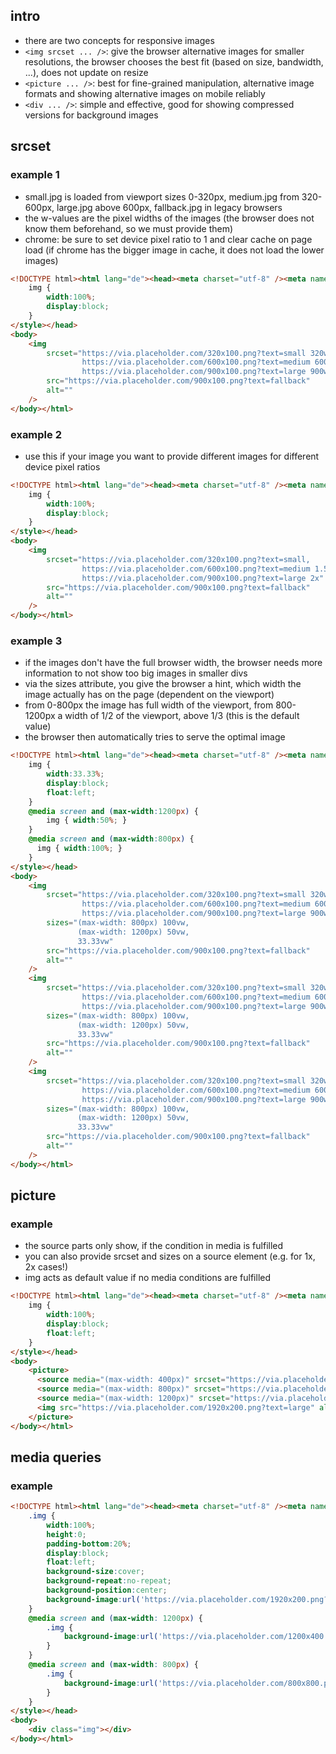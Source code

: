 ## intro

- there are two concepts for responsive images
- `<img srcset ... />`: give the browser alternative images for smaller resolutions, the browser chooses the best fit (based on size, bandwidth, ...), does not update on resize
- `<picture ... />`: best for fine-grained manipulation, alternative image formats and showing alternative images on mobile reliably
- `<div ... />`: simple and effective, good for showing compressed versions for background images

## srcset

### example 1

- small.jpg is loaded from viewport sizes 0-320px, medium.jpg from 320-600px, large.jpg above 600px, fallback.jpg in legacy browsers
- the w-values are the pixel widths of the images (the browser does not know them beforehand, so we must provide them)
- chrome: be sure to set device pixel ratio to 1 and clear cache on page load (if chrome has the bigger image in cache, it does not load the lower images)

```html
<!DOCTYPE html><html lang="de"><head><meta charset="utf-8" /><meta name="viewport" content="width=device-width, initial-scale=1, maximum-scale=5, minimum-scale=1" /><title>.</title><style>
    img {
        width:100%;
        display:block;
    }
</style></head>
<body>
    <img
        srcset="https://via.placeholder.com/320x100.png?text=small 320w,
                https://via.placeholder.com/600x100.png?text=medium 600w,
                https://via.placeholder.com/900x100.png?text=large 900w"
        src="https://via.placeholder.com/900x100.png?text=fallback"
        alt=""
    />
</body></html>
```
   
### example 2

- use this if your image you want to provide different images for different device pixel ratios

```html
<!DOCTYPE html><html lang="de"><head><meta charset="utf-8" /><meta name="viewport" content="width=device-width, initial-scale=1, maximum-scale=5, minimum-scale=1" /><title>.</title><style>
    img {
        width:100%;
        display:block;
    }
</style></head>
<body>
    <img
        srcset="https://via.placeholder.com/320x100.png?text=small,
                https://via.placeholder.com/600x100.png?text=medium 1.5x,
                https://via.placeholder.com/900x100.png?text=large 2x"
        src="https://via.placeholder.com/900x100.png?text=fallback"
        alt=""
    />
</body></html>
```

### example 3

- if the images don't have the full browser width, the browser needs more information to not show too big images in smaller divs
- via the sizes attribute, you give the browser a hint, which width the image actually has on the page (dependent on the viewport)
- from 0-800px the image has full width of the viewport, from 800-1200px a width of 1/2 of the viewport, above 1/3 (this is the default value)
- the browser then automatically tries to serve the optimal image

```html
<!DOCTYPE html><html lang="de"><head><meta charset="utf-8" /><meta name="viewport" content="width=device-width, initial-scale=1, maximum-scale=5, minimum-scale=1" /><title>.</title><style>
    img {
        width:33.33%;
        display:block;
        float:left;
    }
    @media screen and (max-width:1200px) {
        img { width:50%; }
    }
    @media screen and (max-width:800px) {
      img { width:100%; }
    }
</style></head>
<body>
    <img
        srcset="https://via.placeholder.com/320x100.png?text=small 320w,
                https://via.placeholder.com/600x100.png?text=medium 600w,
                https://via.placeholder.com/900x100.png?text=large 900w"
        sizes="(max-width: 800px) 100vw,
               (max-width: 1200px) 50vw,
               33.33vw"
        src="https://via.placeholder.com/900x100.png?text=fallback"
        alt=""
    />
    <img
        srcset="https://via.placeholder.com/320x100.png?text=small 320w,
                https://via.placeholder.com/600x100.png?text=medium 600w,
                https://via.placeholder.com/900x100.png?text=large 900w"
        sizes="(max-width: 800px) 100vw,
               (max-width: 1200px) 50vw,
               33.33vw"
        src="https://via.placeholder.com/900x100.png?text=fallback"
        alt=""
    />
    <img
        srcset="https://via.placeholder.com/320x100.png?text=small 320w,
                https://via.placeholder.com/600x100.png?text=medium 600w,
                https://via.placeholder.com/900x100.png?text=large 900w"
        sizes="(max-width: 800px) 100vw,
               (max-width: 1200px) 50vw,
               33.33vw"
        src="https://via.placeholder.com/900x100.png?text=fallback"
        alt=""
    />
</body></html>
```

## picture

### example

- the source parts only show, if the condition in media is fulfilled
- you can also provide srcset and sizes on a source element (e.g. for 1x, 2x cases!)
- img acts as default value if no media conditions are fulfilled

```html
<!DOCTYPE html><html lang="de"><head><meta charset="utf-8" /><meta name="viewport" content="width=device-width, initial-scale=1, maximum-scale=5, minimum-scale=1" /><title>.</title><style>
    img {
        width:100%;
        display:block;
        float:left;
    }
</style></head>
<body>
    <picture>
      <source media="(max-width: 400px)" srcset="https://via.placeholder.com/400x400.png?text=smallest 1x, https://via.placeholder.com/800x800.png?text=RETINA 2x">
      <source media="(max-width: 800px)" srcset="https://via.placeholder.com/800x800.png?text=small">
      <source media="(max-width: 1200px)" srcset="https://via.placeholder.com/1200x400.png?text=medium">
      <img src="https://via.placeholder.com/1920x200.png?text=large" alt="" />
    </picture>
</body></html>
```

## media queries

### example

```html
<!DOCTYPE html><html lang="de"><head><meta charset="utf-8" /><meta name="viewport" content="width=device-width, initial-scale=1, maximum-scale=5, minimum-scale=1" /><title>.</title><style>
    .img {
        width:100%;
        height:0;
        padding-bottom:20%;
        display:block;
        float:left;
        background-size:cover;
        background-repeat:no-repeat;
        background-position:center;
        background-image:url('https://via.placeholder.com/1920x200.png?text=large');
    }
    @media screen and (max-width: 1200px) {
        .img {
            background-image:url('https://via.placeholder.com/1200x400.png?text=medium');
        }
    }
    @media screen and (max-width: 800px) {
        .img {
            background-image:url('https://via.placeholder.com/800x800.png?text=small');
        }
    }
</style></head>
<body>
    <div class="img"></div>
</body></html>
```